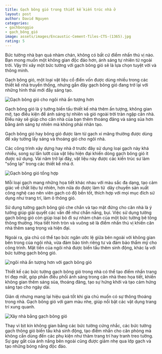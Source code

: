 ```yaml
---
title: Gạch bông gió trong thiết kế kiến trúc nhà ở
layout: post
author: David Nguyen
categories:
- gachbonggio
- gạch_bông_gió
image: assets/images/Encaustic-Cement-Tiles-CTS-(1365).jpg
rating: 5
---
```


Bức tường nhà bạn quá nhàm chán, không có bất cứ điểm nhấn thú vị nào. Bạn mong muốn một không gian độc đáo hơn, ánh sáng tự nhiên từ ngoài trời. Vậy thì xây một bức tường với gạch bông gió sẽ là lựa chọn tuyệt vời và thông minh.

Gạch bông gió, một loại vật liệu cổ điển vốn được dùng nhiều trong các thiết kế nhà truyền thống, nhưng gần đây gạch bông gió đang trở lại với những hình thái mới đầy sáng tạo.

![Gạch bông gió cho ngôi nhà ấn tượng hơn](http://cementtile.vn/wp-content/uploads/2017/10/x150858baoxaydung_12.jpg.pagespeed.ic.4qE-WGCiQ2.webp "Gạch bông gió trong thiết kế kiến trúc nhà ở 5")

Gạch bông gió là ý tưởng biến tấu thiết kế nhà thêm ấn tượng, không gian mở, tạo điều kiện để ánh sáng tự nhiên và gió ngoài trời tràn ngập căn nhà. Điều này sẽ giúp cho căn nhà của bạn thêm thoáng đãng và sáng sủa hơn bằng ánh sáng tự nhiên mà không phải nhân tạo.

Gạch bông gió hay bông gió được làm từ gạch xi măng thường được dùng để xây tường lấy sáng và thoáng gió cho ngôi nhà.

Các công trình xây dựng hay nhà ở trước đây sử dụng loại gạch này khá nhiều, song sự lấn lướt của vật liệu hiện đại khiến dòng gạch bông gió ít được sử dụng. Vài năm trở lại đây, vật liệu này được các kiến trúc sư làm "sống lại" trong các thiết kế nhà ở.

![Gạch bông gió tổng hợp](http://cementtile.vn/wp-content/uploads/2019/02/xPW-BG.jpg.pagespeed.ic.6Rj4VdEqR9.webp "Gạch bông gió trong thiết kế kiến trúc nhà ở 6")

Mỗi loại gạch mang những họa tiết khác nhau với màu sắc đa dạng, tạo cảm giác về chất liệu tự nhiên, hơn nữa do được làm từ  dây chuyền sản xuất công nghệ cao nên viên gạch có độ bền tốt, thích hợp với mọi mục đích sử dụng như trang trí, làm ô thông gió.

Sử dụng tường gạch bông gió che chắn và tạo mặt đứng cho căn nhà là ý tưởng giúp giải quyết các vấn đề như chắn nắng, bụi. Việc sử dụng tường gạch bông gió còn giúp loại bỏ đi sự nhàm chán của một bức tường bê tông thông thường. Họa tiết hình tròn và vuông sẽ là điểm nhấn thú vị khiến căn nhà thêm sang trọng và hiện đại.

Ngoài ra, gia chủ có thể tạo bức ngăn ước lệ giữa bên ngoài với không gian bên trong của ngôi nhà, vừa đảm bảo tính riêng tư và đảm bảo thẩm mỹ cho công trình. Mặt tiền của ngôi nhà được biến tấu thêm sinh động, khác lạ với bức tường gạch bông gió.

![ngôi nhà ấn tượng hơn với gạch bông gió](http://cementtile.vn/wp-content/uploads/2017/10/ng%C3%B4i-nh%C3%A0-%E1%BA%A5n-t%C6%B0%E1%BB%A3ng-h%C6%A1n-v%E1%BB%9Bi-g%E1%BA%A1ch-b%C3%B4ng-gi%C3%B3.jpg "Gạch bông gió trong thiết kế kiến trúc nhà ở 7")

Thiết kế các bức tường gạch bông gió trong nhà có thể tạo điểm nhấn trang trí đẹp mắt, góp phần điều phối ánh sáng trong căn nhà theo họa tiết, khiến không gian thêm sáng sủa, thoáng đãng, tạo sự hứng khởi và tạo cảm hứng sáng tạo cho ngày dài.

Giản dị nhưng mang lại hiệu quả tốt khi gia chủ muốn có sự thông thoáng trong nhà. Gạch bông gió với gam màu nhẹ, giúp nổi bật các vật dụng trang trí xung quanh.

![Xây nhà bằng gạch bông gió](http://cementtile.vn/wp-content/uploads/2017/10/x7.jpg.pagespeed.ic.ICPqI8JIW1.webp "Gạch bông gió trong thiết kế kiến trúc nhà ở 8")

Thay vì bịt kín không gian bằng các bức tường cứng nhắc, các bức tường gạch thông gió biến tấu khá sinh động, tạo điểm nhấn cho căn phòng mà không cần dùng đến các phụ kiện như thảm trang trí hay tranh treo tường. Sự gay gắt của ánh nắng bên ngoài cũng được giảm nhẹ qua lớp gạch và tạo những bóng nắng độc đáo.
